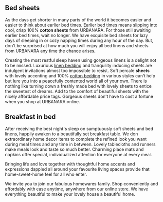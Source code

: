 ## Bed sheets  

As the days get shorter in many parts of the world it becomes easier and easier to think about earlier bed times. Earlier bed times means slipping into cool, crisp 100% **cotton sheets** from URBANARA. For those still awaiting earlier bed times, wait no longer. We have exquisite bed sheets for lazy days of sleeping in or cozy napping times during any hour of the day. But, don't be surprised at how much you will enjoy all bed linens and sheets from URBANARA any time the chance arises.

Creating the most restful sleep haven using gorgeous linens is a delight not to be missed. Luxurious [linen bedding](https://www.urbanara.co.uk/bed-linen/linen-bedding) and tranquility inducing sheets are indulgent invitations almost too impossible to resist. Soft percale **sheets** with lovely accenting and 100% [cotton bedding](https://www.urbanara.co.uk/bed-linen/cotton-bed-linen) in various styles can't help but lure you into a peacefully contented world all of your own. There is nothing like turning down a freshly made bed with lovely sheets to entice the sweetest of dreams. Add to the comfort of beautiful sheets with the nicely affordable price tags. Gorgeous sheets don't have to cost a fortune when you shop at URBANARA online.

## Breakfast in bed 

After receiving the best night's sleep on sumptuously soft sheets and bed linens, happily awaken to a beautifully set breakfast table. We don extraordinary home decor items to complete the refined look you want during meal times and any time in between. Lovely tablecloths and runners make meals look and taste so much better. Charming place mats and napkins offer special, individualized attention for everyone at every meal.

Bringing life and love together with thoughtful home accents and expressions dappled all around your favourite living spaces provide that home-sweet-home feel for all who enter.

We invite you to join our fabulous homewares family. Shop conveniently and affordably with ease anytime, anywhere from our online store. We have everything beautiful to make your lovely house a beautiful home.
